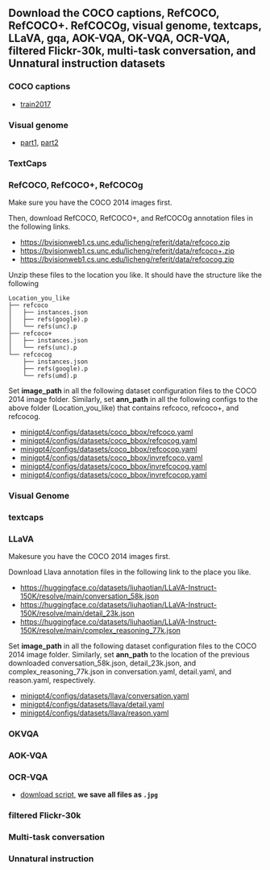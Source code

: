 ## Download the COCO captions, RefCOCO, RefCOCO+. RefCOCOg, visual genome, textcaps, LLaVA, gqa, AOK-VQA, OK-VQA, OCR-VQA, filtered Flickr-30k, multi-task conversation, and Unnatural instruction datasets


### COCO captions
- [train2017](http://images.cocodataset.org/zips/train2017.zip)


### Visual genome
- [part1](https://cs.stanford.edu/people/rak248/VG_100K_2/images.zip), [part2](https://cs.stanford.edu/people/rak248/VG_100K_2/images2.zip)

### TextCaps

### RefCOCO, RefCOCO+, RefCOCOg
Make sure you have the COCO 2014 images first. 

Then,
download RefCOCO, RefCOCO+, and RefCOCOg annotation files in the following links.

- https://bvisionweb1.cs.unc.edu/licheng/referit/data/refcoco.zip
- https://bvisionweb1.cs.unc.edu/licheng/referit/data/refcoco+.zip
- https://bvisionweb1.cs.unc.edu/licheng/referit/data/refcocog.zip

Unzip these files to the location you like. It should have the structure like the following

```
Location_you_like
├── refcoco
│   ├── instances.json
│   ├── refs(google).p
│   └── refs(unc).p
├── refcoco+
│   ├── instances.json
│   └── refs(unc).p
└── refcocog
    ├── instances.json
    ├── refs(google).p
    └── refs(umd).p
```

Set **image_path** in all the following dataset configuration files to the COCO 2014 image folder.
Similarly, set **ann_path** in all the following configs to the above folder (Location_you_like) that contains refcoco, refcoco+, and refcocog.

- [minigpt4/configs/datasets/coco_bbox/refcoco.yaml](../minigpt4/configs/datasets/coco_bbox/refcoco.yaml)
- [minigpt4/configs/datasets/coco_bbox/refcocog.yaml](../minigpt4/configs/datasets/coco_bbox/refcocog.yaml) 
- [minigpt4/configs/datasets/coco_bbox/refcocop.yaml](../minigpt4/configs/datasets/coco_bbox/refcocop.yaml)
- [minigpt4/configs/datasets/coco_bbox/invrefcoco.yaml](../minigpt4/configs/datasets/coco_bbox/invrefcoco.yaml)
- [minigpt4/configs/datasets/coco_bbox/invrefcocog.yaml](../minigpt4/configs/datasets/coco_bbox/invrefcocog.yaml) 
- [minigpt4/configs/datasets/coco_bbox/invrefcocop.yaml](../minigpt4/configs/datasets/coco_bbox/invrefcocop.yaml)



### Visual Genome

### textcaps

### LLaVA
Makesure you have the COCO 2014 images first. 

Download Llava annotation files in the following link to the place you like.

- https://huggingface.co/datasets/liuhaotian/LLaVA-Instruct-150K/resolve/main/conversation_58k.json
- https://huggingface.co/datasets/liuhaotian/LLaVA-Instruct-150K/resolve/main/detail_23k.json
- https://huggingface.co/datasets/liuhaotian/LLaVA-Instruct-150K/resolve/main/complex_reasoning_77k.json

Set **image_path** in all the following dataset configuration files to the COCO 2014 image folder.
Similarly, set **ann_path** to the location of the previous downloaded conversation_58k.json, 
detail_23k.json, and complex_reasoning_77k.json in conversation.yaml, detail.yaml, and reason.yaml, respectively.


- [minigpt4/configs/datasets/llava/conversation.yaml](../minigpt4/configs/datasets/llava/conversation.yaml)
- [minigpt4/configs/datasets/llava/detail.yaml](../minigpt4/configs/datasets/llava/detail.yaml) 
- [minigpt4/configs/datasets/llava/reason.yaml](../minigpt4/configs/datasets/llava/reason.yaml)


### OKVQA

### AOK-VQA

### OCR-VQA
- [download script](https://drive.google.com/drive/folders/1_GYPY5UkUy7HIcR0zq3ZCFgeZN7BAfm_?usp=sharing), **we save all files as `.jpg`**

### filtered Flickr-30k

### Multi-task conversation

### Unnatural instruction

